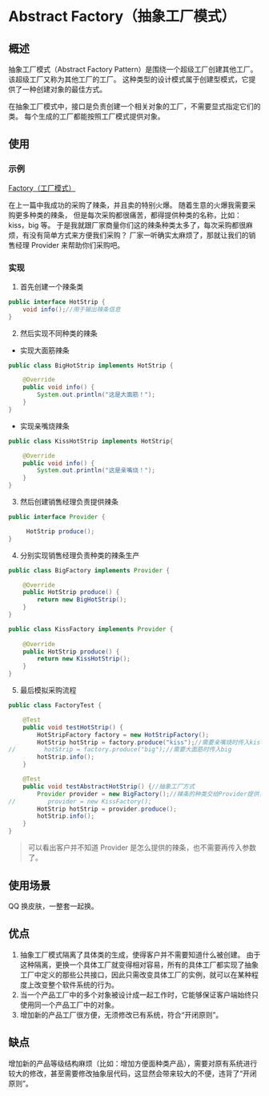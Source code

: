 # Abstract Factory（抽象工厂模式） #
## 概述 ##
抽象工厂模式（Abstract Factory Pattern）是围绕一个超级工厂创建其他工厂。 该超级工厂又称为其他工厂的工厂。 这种类型的设计模式属于创建型模式，它提供了一种创建对象的最佳方式。

在抽象工厂模式中，接口是负责创建一个相关对象的工厂，不需要显式指定它们的类。 每个生成的工厂都能按照工厂模式提供对象。


## 使用 ##
### 示例 ###
[Factory（工厂模式）](https://github.com/jeanboydev/Android-ReadTheFuckingSourceCode/blob/master/设计模式-Factory.md)

在上一篇中我成功的采购了辣条，并且卖的特别火爆。 随着生意的火爆我需要采购更多种类的辣条， 但是每次采购都很痛苦，都得提供种类的名称，比如： kiss，big 等。 于是我就跟厂家商量你们这的辣条种类太多了，每次采购都很麻烦，有没有简单方式来方便我们采购？ 厂家一听确实太麻烦了，那就让我们的销售经理 Provider 来帮助你们采购吧。

### 实现 ###
1. 首先创建一个辣条类
```Java
public interface HotStrip {
    void info();//用于输出辣条信息
}
```
2. 然后实现不同种类的辣条
- 实现大面筋辣条
```Java
public class BigHotStrip implements HotStrip {

    @Override
    public void info() {
        System.out.println("这是大面筋！");
    }
}
```
- 实现亲嘴烧辣条
```Java
public class KissHotStrip implements HotStrip{

    @Override
    public void info() {
        System.out.println("这是亲嘴烧！");
    }
}
```
3. 然后创建销售经理负责提供辣条
```Java
public interface Provider {

     HotStrip produce();
}
```
4. 分别实现销售经理负责种类的辣条生产
```Java
public class BigFactory implements Provider {

    @Override
    public HotStrip produce() {
        return new BigHotStrip();
    }
}
```
```Java
public class KissFactory implements Provider {
    
    @Override
    public HotStrip produce() {
        return new KissHotStrip();
    }
}
```


5. 最后模拟采购流程
```Java
public class FactoryTest {

    @Test
    public void testHotStrip() {
        HotStripFactory factory = new HotStripFactory();
        HotStrip hotStrip = factory.produce("kiss");//需要亲嘴烧时传入kiss
//        hotStrip = factory.produce("big");//需要大面筋时传入big
        hotStrip.info();
    }

 	@Test
    public void testAbstractHotStrip() {//抽象工厂方式
        Provider provider = new BigFactory();//辣条的种类交给Provider提供，调用者不需要关心辣条的种类了
//         provider = new KissFactory();
        HotStrip hotStrip = provider.produce();
        hotStrip.info();
    }
}
```
> 可以看出客户并不知道 Provider 是怎么提供的辣条，也不需要再传入参数了。

## 使用场景 ##
QQ 换皮肤，一整套一起换。

## 优点 ##
1.  抽象工厂模式隔离了具体类的生成，使得客户并不需要知道什么被创建。 由于这种隔离，更换一个具体工厂就变得相对容易，所有的具体工厂都实现了抽象工厂中定义的那些公共接口，因此只需改变具体工厂的实例，就可以在某种程度上改变整个软件系统的行为。
2. 当一个产品工厂中的多个对象被设计成一起工作时，它能够保证客户端始终只使用同一个产品工厂中的对象。
3. 增加新的产品工厂很方便，无须修改已有系统，符合“开闭原则”。
## 缺点 ##
增加新的产品等级结构麻烦（比如：增加方便面种类产品），需要对原有系统进行较大的修改，甚至需要修改抽象层代码，这显然会带来较大的不便，违背了“开闭原则”。